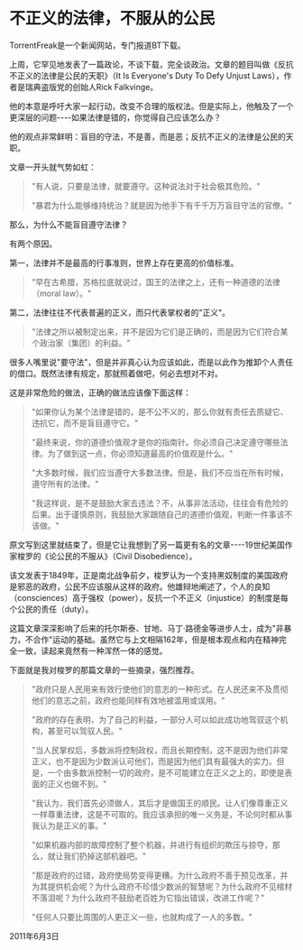 # 不正义的法律，不服从的公民

TorrentFreak是一个新闻网站，专门报道BT下载。

上周，它罕见地发表了一篇政论，不谈下载，完全谈政治。文章的题目叫做《反抗不正义的法律是公民的天职》（It Is Everyone's Duty To Defy Unjust Laws），作者是瑞典盗版党的创始人Rick Falkvinge。

他的本意是呼吁大家一起行动，改变不合理的版权法。但是实际上，他触及了一个更深层的问题----如果法律是错的，你觉得自己应该怎么办？

他的观点非常鲜明：盲目的守法，不是善，而是恶；反抗不正义的法律是公民的天职。

文章一开头就气势如虹：

> "有人说，只要是法律，就要遵守。这种说法对于社会极其危险。"
> 
> "暴君为什么能够维持统治？就是因为他手下有千千万万盲目守法的官僚。"

那么，为什么不能盲目遵守法律？

有两个原因。

第一，法律并不是最高的行事准则，世界上存在更高的价值标准。

> "早在古希腊，苏格拉底就说过，国王的法律之上，还有一种道德的法律（moral law）。"

第二，法律往往不代表普遍的正义，而只代表掌权者的"正义"。

> "法律之所以被制定出来，并不是因为它们是正确的，而是因为它们符合某个政治家（集团）的利益。"

很多人嘴里说"要守法"，但是并非真心认为应该如此，而是以此作为推卸个人责任的借口。既然法律有规定，那就照着做吧，何必去想对不对。

这是非常危险的做法，正确的做法应该像下面这样：

> "如果你认为某个法律是错的，是不公不义的，那么你就有责任去质疑它、违抗它，而不是盲目遵守它。"
> 
> "最终来说，你的道德价值观才是你的指南针。你必须自己决定遵守哪些法律。为了做到这一点，你必须知道最高的价值观是什么。"
> 
> "大多数时候，我们应当遵守大多数法律。但是，我们不应当在所有时候，遵守所有的法律。"
> 
> "我这样说，是不是鼓励大家去违法？不，从事非法活动，往往会有危险的后果。出于谨慎原则，我鼓励大家跟随自己的道德价值观，判断一件事该不该做。"

原文写到这里就结束了，但是它让我想到了另一篇更有名的文章----19世纪美国作家梭罗的《论公民的不服从》（Civil Disobedience）。

该文发表于1849年，正是南北战争前夕，梭罗认为一个支持黑奴制度的美国政府是邪恶的政府，公民不应该服从这样的政府。他雄辩地阐述了，个人的良知（consciences）高于强权（power），反抗一个不正义（injustice）的制度是每个公民的责任（duty）。

这篇文章深深影响了后来的托尔斯泰、甘地、马丁·路德金等进步人士，成为"非暴力，不合作"运动的基础。虽然它与上文相隔162年，但是根本观点和内在精神完全一致，读起来竟然有一种浑然一体的感觉。

下面就是我对梭罗的那篇文章的一些摘录，强烈推荐。

> "政府只是人民用来有效行使他们的意志的一种形式。在人民还来不及贯彻他们的意志之前，政府也能同样有效地被滥用或误用。"
> 
> "政府的存在表明，为了自己的利益，一部分人可以如此成功地驾驭这个机构，甚至可以驾驭人民。"
> 
> "当人民掌权后，多数派将控制政权，而且长期控制，这不是因为他们非常正义，也不是因为少数派认可他们，而是因为他们具有最强大的实力。但是，一个由多数派控制一切的政府，是不可能建立在正义之上的，即使是表面的正义也做不到。"
> 
> "我认为，我们首先必须做人，其后才是做国王的顺民。让人们像尊重正义一样尊重法律，这是不可取的。我应该承担的唯一义务是，不论何时都从事我认为是正义的事。"
> 
> "如果机器内部的故障控制了整个机器，并进行有组织的欺压与掠夺，那么，就让我们扔掉这部机器吧。"
> 
> "那是政府的过错，政府使局势变得更糟。为什么政府不善于预见改革，并为其提供机会呢？为什么政府不珍惜少数派的智慧呢？为什么政府不见棺材不落泪呢？为什么政府不鼓励老百姓为它指出错误，改进工作呢？"
> 
> "任何人只要比周围的人更正义一些，也就构成了一人的多数。"

2011年6月3日
